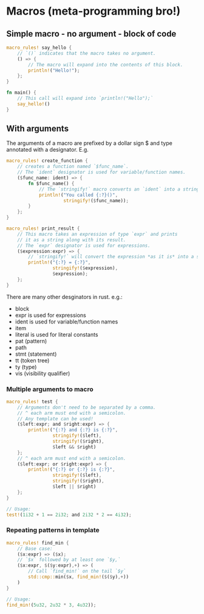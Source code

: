 # Macros (meta-programming bro!)

## Simple macro - no argument - block of code
```rust
macro_rules! say_hello {
    // `()` indicates that the macro takes no argument.
    () => {
        // The macro will expand into the contents of this block.
        println!("Hello!");
    };
}

fn main() {
    // This call will expand into `println!("Hello");`
    say_hello!()
}
```
## With arguments
The arguments of a macro are prefixed by a dollar sign $ and type annotated with a designator. E.g.
```rust
macro_rules! create_function {
    // creates a function named `$func_name`.
    // The `ident` designator is used for variable/function names.
    ($func_name: ident) => {
        fn $func_name() {
            // The `stringify!` macro converts an `ident` into a string.
            println!("You called {:?}()",
                     stringify!($func_name));
        }
    };
}
```

```rust
macro_rules! print_result {
    // This macro takes an expression of type `expr` and prints
    // it as a string along with its result.
    // The `expr` designator is used for expressions.
    ($expression:expr) => {
        // `stringify!` will convert the expression *as it is* into a string.
        println!("{:?} = {:?}",
                 stringify!($expression),
                 $expression);
    };
}
```

There are many other desginators in rust. e.g.:
- block
- expr is used for expressions
- ident is used for variable/function names
- item
- literal is used for literal constants
- pat (pattern)
- path
- stmt (statement)
- tt (token tree)
- ty (type)
- vis (visibility qualifier)

### Multiple arguments to macro
```rust
macro_rules! test {
    // Arguments don't need to be separated by a comma.
    // ^ each arm must end with a semicolon.
    // Any template can be used!
    ($left:expr; and $right:expr) => {
        println!("{:?} and {:?} is {:?}",
                 stringify!($left),
                 stringify!($right),
                 $left && $right)
    };
    // ^ each arm must end with a semicolon.
    ($left:expr; or $right:expr) => {
        println!("{:?} or {:?} is {:?}",
                 stringify!($left),
                 stringify!($right),
                 $left || $right)
    };
}

// Usage:
test!(1i32 + 1 == 2i32; and 2i32 * 2 == 4i32);
```

### Repeating patterns in template
```rust
macro_rules! find_min {
    // Base case:
    ($x:expr) => ($x);
    // `$x` followed by at least one `$y,`
    ($x:expr, $($y:expr),+) => (
        // Call `find_min!` on the tail `$y`
        std::cmp::min($x, find_min!($($y),+))
    )
}

// Usage:
find_min!(5u32, 2u32 * 3, 4u32));
```

